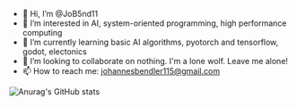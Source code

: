 - 👋 Hi, I’m @JoB5nd11
- 👀 I’m interested in AI, system-oriented programming, high performance computing
- 🌱 I’m currently learning basic AI algorithms, pyotorch and tensorflow, godot, electonics
- 💞️ I’m looking to collaborate on nothing. I'm a lone wolf. Leave me alone!
- 📫 How to reach me: johannesbendler115@gmail.com

![Anurag's GitHub stats](https://github-readme-stats.vercel.app/api?username=JoB5nd11&show_icons=true&theme=radical&include_all_commits=true)

<!---
Xaver115/Xaver115 is a ✨ special ✨ repository because its `README.md` (this file) appears on your GitHub profile.
You can click the Preview link to take a look at your changes.
--->
